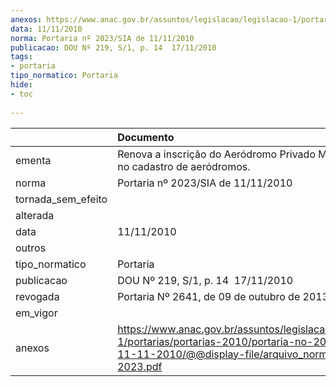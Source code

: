 ```yaml
---
anexos: https://www.anac.gov.br/assuntos/legislacao/legislacao-1/portarias/portarias-2010/portaria-no-2023-sia-de-11-11-2010/@@display-file/arquivo_norma/PA2010-2023.pdf
data: 11/11/2010
norma: Portaria nº 2023/SIA de 11/11/2010
publicacao: DOU Nº 219, S/1, p. 14  17/11/2010
tags:
- portaria
tipo_normatico: Portaria
hide: 
- toc 
 
---
```


|                    | Documento                                                                                                                                                         |
|:-------------------|:------------------------------------------------------------------------------------------------------------------------------------------------------------------|
| ementa             | Renova a inscrição do Aeródromo Privado Mathovi (MT) no cadastro de aeródromos.                                                                                   |
| norma              | Portaria nº 2023/SIA de 11/11/2010                                                                                                                                |
| tornada_sem_efeito |                                                                                                                                                                   |
| alterada           |                                                                                                                                                                   |
| data               | 11/11/2010                                                                                                                                                        |
| outros             |                                                                                                                                                                   |
| tipo_normatico     | Portaria                                                                                                                                                          |
| publicacao         | DOU Nº 219, S/1, p. 14  17/11/2010                                                                                                                                |
| revogada           | Portaria Nº 2641, de 09 de outubro de 2013                                                                                                                        |
| em_vigor           |                                                                                                                                                                   |
| anexos             | https://www.anac.gov.br/assuntos/legislacao/legislacao-1/portarias/portarias-2010/portaria-no-2023-sia-de-11-11-2010/@@display-file/arquivo_norma/PA2010-2023.pdf |